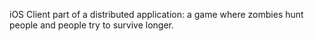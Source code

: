 iOS Client part of a distributed application: a game where zombies hunt people and people try to survive longer.
